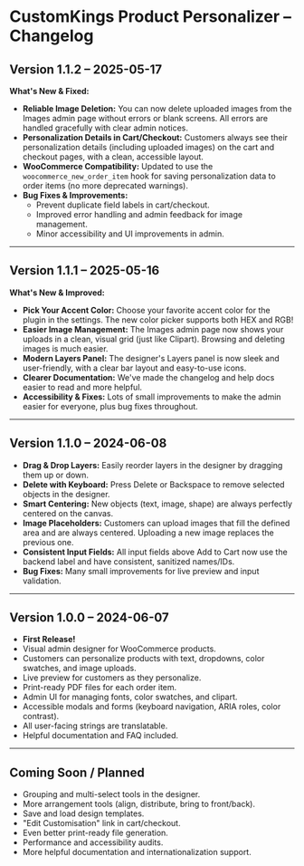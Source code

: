 # CustomKings Product Personalizer – Changelog

## Version 1.1.2 – 2025-05-17

**What's New & Fixed:**
- **Reliable Image Deletion:** You can now delete uploaded images from the Images admin page without errors or blank screens. All errors are handled gracefully with clear admin notices.
- **Personalization Details in Cart/Checkout:** Customers always see their personalization details (including uploaded images) on the cart and checkout pages, with a clean, accessible layout.
- **WooCommerce Compatibility:** Updated to use the `woocommerce_new_order_item` hook for saving personalization data to order items (no more deprecated warnings).
- **Bug Fixes & Improvements:**
  - Prevent duplicate field labels in cart/checkout.
  - Improved error handling and admin feedback for image management.
  - Minor accessibility and UI improvements in admin.

---

## Version 1.1.1 – 2025-05-16

**What's New & Improved:**
- **Pick Your Accent Color:** Choose your favorite accent color for the plugin in the settings. The new color picker supports both HEX and RGB!
- **Easier Image Management:** The Images admin page now shows your uploads in a clean, visual grid (just like Clipart). Browsing and deleting images is much easier.
- **Modern Layers Panel:** The designer's Layers panel is now sleek and user-friendly, with a clear bar layout and easy-to-use icons.
- **Clearer Documentation:** We've made the changelog and help docs easier to read and more helpful.
- **Accessibility & Fixes:** Lots of small improvements to make the admin easier for everyone, plus bug fixes throughout.

---

## Version 1.1.0 – 2024-06-08

- **Drag & Drop Layers:** Easily reorder layers in the designer by dragging them up or down.
- **Delete with Keyboard:** Press Delete or Backspace to remove selected objects in the designer.
- **Smart Centering:** New objects (text, image, shape) are always perfectly centered on the canvas.
- **Image Placeholders:** Customers can upload images that fill the defined area and are always centered. Uploading a new image replaces the previous one.
- **Consistent Input Fields:** All input fields above Add to Cart now use the backend label and have consistent, sanitized names/IDs.
- **Bug Fixes:** Many small improvements for live preview and input validation.

---

## Version 1.0.0 – 2024-06-07

- **First Release!**
- Visual admin designer for WooCommerce products.
- Customers can personalize products with text, dropdowns, color swatches, and image uploads.
- Live preview for customers as they personalize.
- Print-ready PDF files for each order item.
- Admin UI for managing fonts, color swatches, and clipart.
- Accessible modals and forms (keyboard navigation, ARIA roles, color contrast).
- All user-facing strings are translatable.
- Helpful documentation and FAQ included.

---

## Coming Soon / Planned
- Grouping and multi-select tools in the designer.
- More arrangement tools (align, distribute, bring to front/back).
- Save and load design templates.
- "Edit Customisation" link in cart/checkout.
- Even better print-ready file generation.
- Performance and accessibility audits.
- More helpful documentation and internationalization support. 